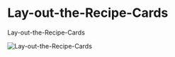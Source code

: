 # Lay-out-the-Recipe-Cards
Lay-out-the-Recipe-Cards


![Lay-out-the-Recipe-Cards](https://github.com/codeguru4frontend/Lay-out-the-Recipe-Cards/assets/152487472/4882514d-9949-41c3-ac1a-0417b48ed896)
